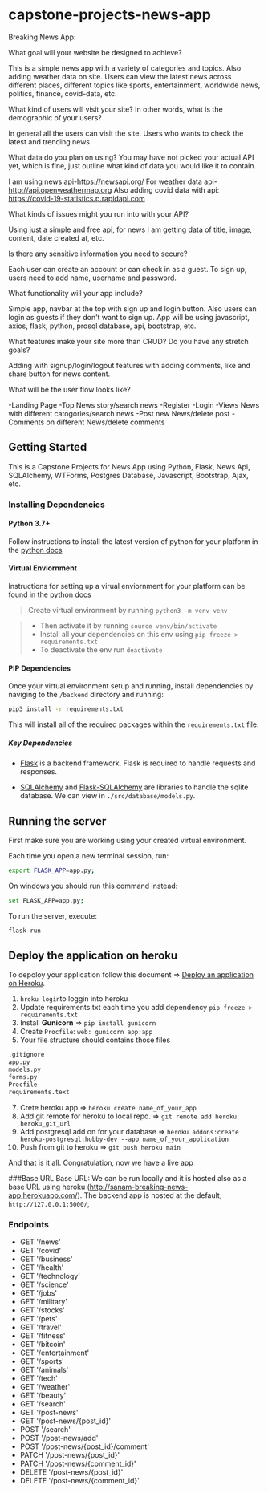 # capstone-projects-news-app
Breaking News App:


What goal will your website be designed to achieve? 

This is a simple news app with a variety of categories and topics. Also adding weather data on site. Users can view the latest news across different places, different topics like sports, entertainment, worldwide news, politics, finance, covid-data, etc.



What kind of users will visit your site? In other words, what is the demographic of your users? 

In general all the users can visit the site. Users who wants to check the latest and trending news



What data do you plan on using? You may have not picked your actual API yet, which is fine, just outline what kind of data you would like it to contain.

I am using news api-https://newsapi.org/ For weather data api-http://api.openweathermap.org Also adding covid data with api: https://covid-19-statistics.p.rapidapi.com



What kinds of issues might you run into with your API? 

Using just a simple and free api, for news I am getting data of title, image, content, date created at, etc.


Is there any sensitive information you need to secure? 

Each user can create an account or can check in as a guest. To sign up, users need to add name, username and password.


What functionality will your app include? 

Simple app, navbar at the top with sign up and login button. Also users can login as guests if they don't want to sign up. App will be using javascript, axios, flask, python, prosql database, api, bootstrap, etc.



What features make your site more than CRUD? Do you have any stretch goals?

Adding with signup/login/logout features with adding comments, like and share button for news content.


What will be the user flow looks like?

-Landing Page
  -Top News story/search news
  -Register
  -Login
    -Views News with different catogories/search news
    -Post new News/delete post
    -Comments on different News/delete comments
     
## Getting Started

This is a Capstone Projects for News App using Python, Flask, News Api, SQLAlchemy, WTForms, Postgres Database, Javascript, Bootstrap, Ajax, etc.

### Installing Dependencies

#### Python 3.7+

Follow instructions to install the latest version of python for your platform in the [python docs](https://docs.python.org/3/using/unix.html#getting-and-installing-the-latest-version-of-python)

#### Virtual Enviornment

Instructions for setting up a virual enviornment for your platform can be found in the [python docs](https://packaging.python.org/guides/installing-using-pip-and-virtual-environments/)

> Create virtual environment by running `python3 -m venv venv`

> - Then activate it by running `source venv/bin/activate`
> - Install all your dependencies on this env using `pip freeze > requirements.txt`
> - To deactivate the env run `deactivate`

#### PIP Dependencies

Once your virtual environment setup and running, install dependencies by naviging to the `/backend` directory and running:

```bash
pip3 install -r requirements.txt
```

This will install all of the required packages within the `requirements.txt` file.

##### Key Dependencies

- [Flask](http://flask.pocoo.org/)  is a backend framework. Flask is required to handle requests and responses.

- [SQLAlchemy](https://www.sqlalchemy.org/) and [Flask-SQLAlchemy](https://flask-sqlalchemy.palletsprojects.com/en/2.x/) are libraries to handle the sqlite database. We can view in  `./src/database/models.py`. 


## Running the server

First make sure you are working using your created virtual environment.

Each time you open a new terminal session, run:

```bash
export FLASK_APP=app.py;
```

On windows you should run this command instead:

```bash
set FLASK_APP=app.py;
```

To run the server, execute:

```bash
flask run 
```



## Deploy the application on heroku

To depoloy your application follow this document => [Deploy an application on Heroku](https://github.com/DinaTaklit/HerokuSample/blob/master/README.md).

1. `hroku login`to loggin into heroku
2. Update requirements.txt each time you add dependency `pip freeze > requirements.txt`
4. Install **Gunicorn**  => `pip install gunicorn`
5. Create `Procfile`:  `web: gunicorn app:app` 
6. Your file structure should contains those files
  
  ```bash
  .gitignore
  app.py
  models.py
  forms.py
  Procfile
  requirements.text
 
  ```
  
7. Crete heroku app => `heroku create name_of_your_app`
8. Add git remote for heroku to local repo.  => `git remote add heroku heroku_git_url` 
9. Add postgresql add on for your database => `heroku addons:create heroku-postgresql:hobby-dev --app name_of_your_application`
10. Push from git to heroku => `git push heroku main`

And that is it all. Congratulation, now we have a live app 


###Base URL
Base URL: We can be run locally and it is hosted also as a base URL using heroku (http://sanam-breaking-news-app.herokuapp.com/). The backend app is hosted at the default, `http://127.0.0.1:5000/`, 

### Endpoints

- GET '/news'
- GET '/covid'
- GET '/business'
- GET '/health'
- GET '/technology'
- GET '/science'
- GET '/jobs'
- GET '/military'
- GET '/stocks'
- GET '/pets'
- GET '/travel'
- GET '/fitness'
- GET '/bitcoin'
- GET '/entertainment'
- GET '/sports'
- GET '/animals'
- GET '/tech'
- GET '/weather'
- GET '/beauty'
- GET '/search'
- GET '/post-news'
- GET '/post-news/{post_id}'
- POST '/search'
- POST '/post-news/add'
- POST '/post-news/{post_id}/comment'
- PATCH '/post-news/{post_id}'
- PATCH '/post-news/{comment_id}'
- DELETE '/post-news/{post_id}'
- DELETE '/post-news/{comment_id}'


